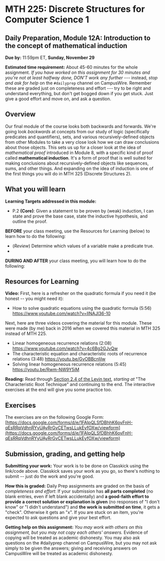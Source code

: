 # MTH 225: Discrete Structures for Computer Science 1 

## Daily Preparation, Module 12A: Introduction to the concept of mathematical induction 

**Due by:** 11:59pm ET, **Sunday, November 29** 

**Estimated time requirement:** About 45-60 minutes for the whole assignment. *If you have worked on this assignment for 30 minutes and you're not at least halfway done, DON'T work any further* --- instead, *stop and ask for help* on the `#dailyprep` channel on CampusWire. Remember these are graded just on completeness and effort --- try to be right and understand everything, but don't get bogged down if you get stuck. Just give a good effort and move on, and ask a question. 



## Overview 

Our final module of the course looks both backwards and forwards. We're going look *backwards* at concepts from our study of logic (specifically predicates and quantifiers), sets, and various recursively-defined objects from other Modules to take a very close look how we can draw conclusions about those objects. This sets us up for a closer look at the idea of *mathematical proof* introduced in Module 8, with a specific kind of proof called **mathematical induction**. It's a form of proof that is well suited for making conclusions about recursively-defined objects like sequences, sums, and other things. And expanding on the idea of induction is one of the first things you will do in MTH 325 (Discrete Structures 2). 



## What you will learn 

**Learning Targets addressed in this module:** 

-   P.2  **(Core)**: Given a statement to be proven by (weak) induction, I can state and prove the base case, state the inductive hypothesis, and outline the proof.

**BEFORE** your class meeting, use the Resources for Learning (below) to learn how to do the following: 

- (*Review*) Determine which values of a variable make a predicate true. 
- 


**DURING AND AFTER** your class meeting, you will learn how to do the following: 




## Resources for Learning

**Video:** First, here is a refresher on the quadratic formula if you need it (be honest -- you might need it): 

- How to solve quadratic equations using the quadratic formula (5:56) https://www.youtube.com/watch?v=IlNAJl36-10

Next, here are three videos covering the material for this module. These were made (by me) back in 2016 when we covered this material in MTH 325 instead of MTH 225. 

- Linear homogeneous recurrence relations (2:08) https://www.youtube.com/watch?v=4c6Bg2GJvQw
- The characteristic equation and characteristic roots of recurrence relations (3:48) https://youtu.be/GvOBBcnIjlw
- Solving linear homogeneous recurrence relations (5:45) https://youtu.be/Rwm-NW9Y5iM


**Reading:** Read through [Section 2.4 of the Levin text](http://discrete.openmathbooks.org/dmoi3/sec_recurrence.html), *starting at* "The Characteristic Root Technique" and continuing to the end.  The interactive exercises at the end will give you some practice too.


## Exercises

The exercises are on the following Google Form: [https://docs.google.com/forms/d/e/1FAIpQLSfDBhhK6ovFnH-qEsRRqVdhnRYyUAyRrGvCETwsLLukEyfOXw/viewform](https://docs.google.com/forms/d/e/1FAIpQLSfDBhhK6ovFnH-qEsRRqVdhnRYyUAyRrGvCETwsLLukEyfOXw/viewform)


## Submission, grading, and getting help 

**Submitting your work:** Your work is to be done on Classkick using the link/code above. Classkick saves your work as you go, so there's nothing to submit -- just do the work and you're good. 

**How this is graded:** Daily Prep assignments are graded on the basis of *completeness and effort*: If your submission has **all parts completed** (no blank entries, even if left blank accidentally) and **a good-faith effort to provide a correct solution or explanation is given** (no responses of "I don't know" or "I didn't understand") and **the work is submitted on time**, it gets a "check". Otherwise it gets an "x". If you are stuck on an item, you're expected to ask questions and give your best effort.  

**Getting help on this assignment:** *You may work with others on this assignment, but you may not copy each others' answers.* Evidence of copying will be treated as academic dishonesty. You may also ask questions on the #dailyprep channel on CampusWire, but you may not ask simply to be given the answers; giving and receiving answers on CampusWire will be treated as academic dishonesty.
<!--stackedit_data:
eyJoaXN0b3J5IjpbLTEzMjQxNzE1MDhdfQ==
-->